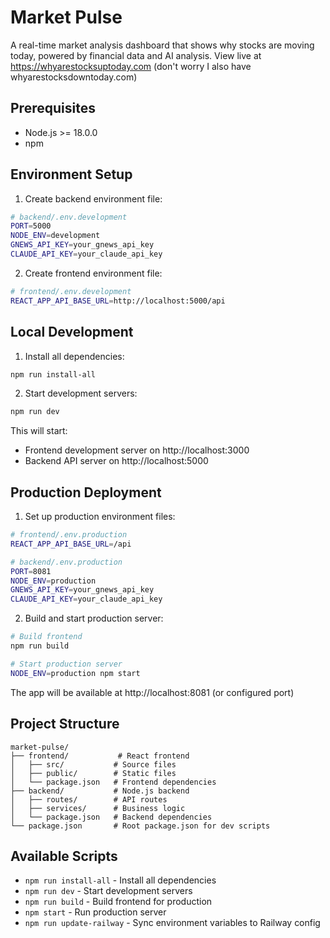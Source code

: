 # Market Pulse

A real-time market analysis dashboard that shows why stocks are moving today, powered by financial data and AI analysis. View live at https://whyarestocksuptoday.com (don't worry I also have whyarestocksdowntoday.com)

## Prerequisites

- Node.js >= 18.0.0
- npm

## Environment Setup

1. Create backend environment file:
```bash
# backend/.env.development
PORT=5000
NODE_ENV=development
GNEWS_API_KEY=your_gnews_api_key
CLAUDE_API_KEY=your_claude_api_key
```

2. Create frontend environment file:
```bash
# frontend/.env.development
REACT_APP_API_BASE_URL=http://localhost:5000/api
```

## Local Development

1. Install all dependencies:
```bash
npm run install-all
```

2. Start development servers:
```bash
npm run dev
```

This will start:
- Frontend development server on http://localhost:3000
- Backend API server on http://localhost:5000

## Production Deployment

1. Set up production environment files:

```bash
# frontend/.env.production
REACT_APP_API_BASE_URL=/api

# backend/.env.production
PORT=8081
NODE_ENV=production
GNEWS_API_KEY=your_gnews_api_key
CLAUDE_API_KEY=your_claude_api_key
```

2. Build and start production server:
```bash
# Build frontend
npm run build

# Start production server
NODE_ENV=production npm start
```

The app will be available at http://localhost:8081 (or configured port)

## Project Structure

```
market-pulse/
├── frontend/           # React frontend
│   ├── src/           # Source files
│   ├── public/        # Static files
│   └── package.json   # Frontend dependencies
├── backend/           # Node.js backend
│   ├── routes/        # API routes
│   ├── services/      # Business logic
│   └── package.json   # Backend dependencies
└── package.json       # Root package.json for dev scripts
```

## Available Scripts

- `npm run install-all` - Install all dependencies
- `npm run dev` - Start development servers
- `npm run build` - Build frontend for production
- `npm start` - Run production server
- `npm run update-railway` - Sync environment variables to Railway config

